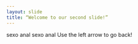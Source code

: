 ```yaml
---
layout: slide
title: “Welcome to our second slide!”
---
```

sexo anal sexo anal
Use the left arrow to go back!
